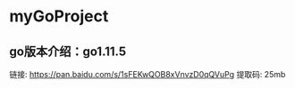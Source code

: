 # myGoProject

## go版本介绍：go1.11.5
   链接: https://pan.baidu.com/s/1sFEKwQOB8xVnvzD0qQVuPg 提取码: 25mb 
   
